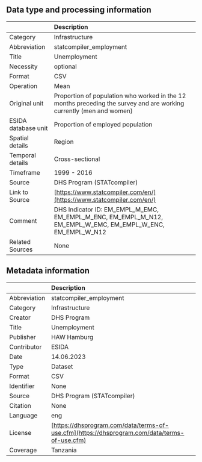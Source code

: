 ## Data type and processing information 

|                     | Description                                                                                                         |
|:--------------------|:--------------------------------------------------------------------------------------------------------------------|
| Category            | Infrastructure                                                                                                      |
| Abbreviation        | statcompiler_employment                                                                                             |
| Title               | Unemployment                                                                                                        |
| Necessity           | optional                                                                                                            |
| Format              | CSV                                                                                                                 |
| Operation           | Mean                                                                                                                |
| Original unit       | Proportion of population who worked in the 12 months preceding the survey and are working currently (men and women) |
| ESIDA database unit | Proportion of employed population                                                                                   |
| Spatial details     | Region                                                                                                              |
| Temporal details    | Cross-sectional                                                                                                     |
| Timeframe           | 1999 - 2016                                                                                                         |
| Source              | DHS Program (STATcompiler)                                                                                          |
| Link to Source      | [https://www.statcompiler.com/en/](https://www.statcompiler.com/en/)                                                |
| Comment             | DHS Indicator ID: EM_EMPL_M_EMC, EM_EMPL_M_ENC, EM_EMPL_M_N12, EM_EMPL_W_EMC, EM_EMPL_W_ENC, EM_EMPL_W_N12          |
| Related Sources     | None                                                                                                                |

## Metadata information 

|              | Description                                                                                  |
|:-------------|:---------------------------------------------------------------------------------------------|
| Abbreviation | statcompiler_employment                                                                      |
| Category     | Infrastructure                                                                               |
| Creator      | DHS Program                                                                                  |
| Title        | Unemployment                                                                                 |
| Publisher    | HAW Hamburg                                                                                  |
| Contributor  | ESIDA                                                                                        |
| Date         | 14.06.2023                                                                                   |
| Type         | Dataset                                                                                      |
| Format       | CSV                                                                                          |
| Identifier   | None                                                                                         |
| Source       | DHS Program (STATcompiler)                                                                   |
| Citation     | None                                                                                         |
| Language     | eng                                                                                          |
| License      | [https://dhsprogram.com/data/terms-of-use.cfm](https://dhsprogram.com/data/terms-of-use.cfm) |
| Coverage     | Tanzania                                                                                     |